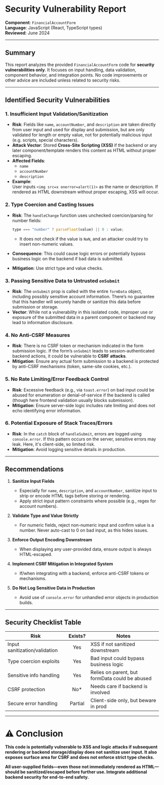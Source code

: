 # Security Vulnerability Report

**Component**: `FinancialAccountForm`  
**Language**: JavaScript (React, TypeScript types)  
**Reviewed**: June 2024

---

## Summary

This report analyzes the provided `FinancialAccountForm` code for **security vulnerabilities only**. It focuses on input handling, data validation, component behavior, and integration points. No code improvements or other advice are included unless related to security risks.

---

## Identified Security Vulnerabilities

### 1. **Insufficient Input Validation/Sanitization**

- **Risk**: Fields like `name`, `accountNumber`, and `description` are taken directly from user input and used for display and submission, but are only validated for length or empty value, not for potentially malicious input (e.g. scripts, special characters).
- **Attack Vector**: Stored **Cross-Site Scripting (XSS)** if the backend or any later component/template renders this content as HTML without proper escaping.
- **Affected Fields**:
  - `name`
  - `accountNumber`
  - `description`
- **Example**:  
  User inputs `<img src=x onerror=alert(1)>` as the name or description. If rendered as HTML downstream without proper escaping, XSS will occur.

### 2. **Type Coercion and Casting Issues**

- **Risk**: The `handleChange` function uses unchecked coercion/parsing for number fields:
  ```js
  type === "number" ? parseFloat(value) || 0 : value;
  ```

  - It does not check if the value is `NaN`, and an attacker could try to insert non-numeric values.
- **Consequence**: This could cause logic errors or potentially bypass business logic on the backend if bad data is submitted.
- **Mitigation**: Use strict type and value checks.

### 3. **Passing Sensitive Data to Untrusted `onSubmit`**

- **Risk**: The `onSubmit` prop is called with the entire `formData` object, including possibly sensitive account information. There’s no guarantee that this handler will securely handle or sanitize this data before submission or storage.
- **Vector**: While not a vulnerability in this isolated code, improper use or exposure of the submitted data in a parent component or backend may lead to information disclosure.

### 4. **No Anti-CSRF Measures**

- **Risk**: There is no CSRF token or mechanism indicated in the form submission logic. If the form’s `onSubmit` leads to session-authenticated backend actions, it could be vulnerable to **CSRF attacks**.
- **Mitigation**: Ensure any actual form submission to a backend is protected by anti-CSRF mechanisms (token, same-site cookies, etc.).

### 5. **No Rate Limiting/Error Feedback Control**

- **Risk**: Excessive feedback (e.g., via `toast.error`) on bad input could be abused for enumeration or denial-of-service if the backend is called (though here frontend validation usually blocks submission).
- **Mitigation**: Ensure server-side logic includes rate limiting and does not echo identifying error information.

### 6. **Potential Exposure of Stack Traces/Errors**

- **Risk**: In the `catch` block of `handleSubmit`, errors are logged using `console.error`. If this pattern occurs on the server, sensitive errors may leak. Here, it's client-side, so limited risk.
- **Mitigation**: Avoid logging sensitive details in production.

---

## Recommendations

1. **Sanitize Input Fields**
   - Especially for `name`, `description`, and `accountNumber`, sanitize input to strip or encode HTML tags before storing or rendering.
   - Apply strict input pattern constraints where possible (e.g., regex for account numbers).

2. **Validate Type and Value Strictly**
   - For numeric fields, reject non-numeric input and confirm value is a number. Never auto-cast to 0 on bad input, as this hides issues.

3. **Enforce Output Encoding Downstream**
   - When displaying any user-provided data, ensure output is always HTML-escaped.

4. **Implement CSRF Mitigation in Integrated System**
   - If/when integrating with a backend, enforce anti-CSRF tokens or mechanisms.

5. **Do Not Log Sensitive Data in Production**
   - Avoid use of `console.error` for unhandled error objects in production builds.

---

## Security Checklist Table

| Risk                          | Exists? | Notes                                          |
| ----------------------------- | :-----: | ---------------------------------------------- |
| Input sanitization/validation |   Yes   | XSS if not sanitized downstream                |
| Type coercion exploits        |   Yes   | Bad input could bypass business logic          |
| Sensitive info handling       |   Yes   | Relies on parent, but formData could be abused |
| CSRF protection               |  No\*   | Needs care if backend is involved              |
| Secure error handling         | Partial | Client-side only, but beware in prod           |

---

# ⚠️ **Conclusion**

**This code is potentially vulnerable to XSS and logic attacks if subsequent rendering or backend storage/display does not sanitize user input. It also exposes surface area for CSRF and does not enforce strict type checks.**

**All user-supplied fields—even those not immediately rendered as HTML—should be sanitized/escaped before further use. Integrate additional backend security for end-to-end safety.**
